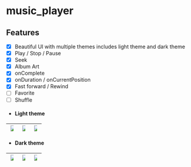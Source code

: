 # music_player

## Features

  * [x] Beautiful UI with multiple themes includes light theme and dark theme
  * [x] Play / Stop / Pause
  * [x] Seek
  * [x] Album Art
  * [x] onComplete
  * [x] onDuration / onCurrentPosition
  * [x] Fast forward / Rewind
  * [ ] Favorite
  * [ ] Shuffle

- #### Light theme

| <img src= "https://github.com/metatony/music-player/assets/98693285/9238be52-2a5c-46dd-babe-90d7f18b1923" style="max-width: 50%"> | <img src= "https://github.com/metatony/music-player/assets/98693285/db045ed3-b1ae-42d7-bcb0-eaf842883bf0" style="max-width: 50%"> | <img src= "https://github.com/metatony/music-player/assets/98693285/bed7274f-7e2f-438d-9ef4-5f5506cf94e4" style="max-width: 50%"> |
| -------------------------------------------- | ---------------------------------- | ---------------------------------- |

- #### Dark theme

|     <img src= "https://github.com/metatony/music-player/assets/98693285/abf4470f-545d-4521-b0df-d640c3a38940" style="max-width: 50%">        |  <img src= "https://github.com/metatony/music-player/assets/98693285/546eed77-152f-4f2f-b263-b354c3387b99" style="max-width: 50%"> |  <img src= "https://github.com/metatony/music-player/assets/98693285/30667d0a-d694-49b3-95ac-a5ca2bd09a41" style="max-width: 50%"> |
| ---------------------------------- | ---------------------------------- | ---------------------------------- |
